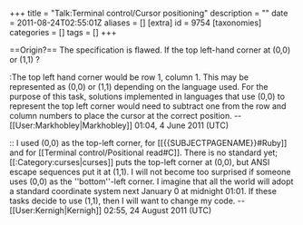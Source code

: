 +++
title = "Talk:Terminal control/Cursor positioning"
description = ""
date = 2011-08-24T02:55:01Z
aliases = []
[extra]
id = 9754
[taxonomies]
categories = []
tags = []
+++

==Origin?==
The specification is flawed. If the top left-hand corner at (0,0) or (1,1) ?

:The top left hand corner would be row 1, column 1. This may be represented as (0,0) or (1,1) depending on the language used. For the purpose of this task, solutions implemented in languages that use (0,0) to represent the top left corner would need to subtract one from the row and column numbers to place the cursor at the correct position. --[[User:Markhobley|Markhobley]] 01:04, 4 June 2011 (UTC)

:: I used (0,0) as the top-left corner, for [[{{SUBJECTPAGENAME}}#Ruby]] and for [[Terminal control/Positional read#C]]. There is no standard yet; [[:Category:curses|curses]] puts the top-left corner at (0,0), but ANSI escape sequences put it at (1,1). I will not become too surprised if someone uses (0,0) as the ''bottom''-left corner. I imagine that all the world will adopt a standard coordinate system next January 0 at midnight 01:01. If these tasks decide to use (1,1), then I will want to change my code. --[[User:Kernigh|Kernigh]] 02:55, 24 August 2011 (UTC)
